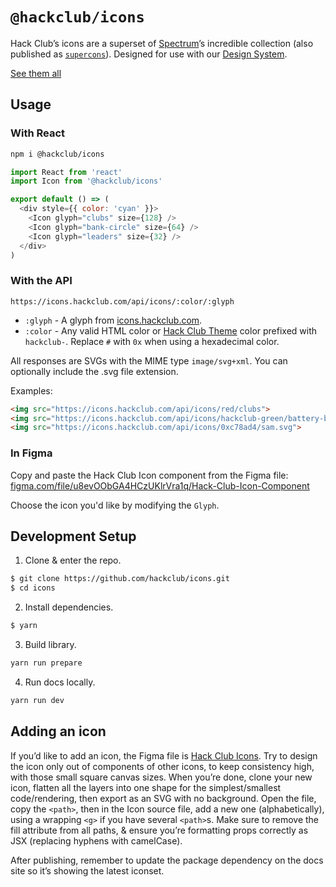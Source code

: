 # `@hackclub/icons`

Hack Club’s icons are a superset of [Spectrum](https://github.com/withspectrum/spectrum)’s incredible collection (also published as [`supercons`](https://supercons.vercel.app/)). Designed for use with our [Design System](https://github.com/hackclub/design-system).

[See them all](https://hackclub-icons.now.sh)

## Usage

### With React

```sh
npm i @hackclub/icons
```

```js
import React from 'react'
import Icon from '@hackclub/icons'

export default () => (
  <div style={{ color: 'cyan' }}>
    <Icon glyph="clubs" size={128} />
    <Icon glyph="bank-circle" size={64} />
    <Icon glyph="leaders" size={32} />
  </div>
)
```

### With the API

`https://icons.hackclub.com/api/icons/:color/:glyph`
 - `:glyph` - A glyph from [icons.hackclub.com](https://icons.hackclub.com).
 - `:color` - Any valid HTML color or [Hack Club Theme](https://theme.hackclub.com) color prefixed with `hackclub-`. Replace `#` with `0x` when using a hexadecimal color.

All responses are SVGs with the MIME type `image/svg+xml`. You can optionally include the .svg file extension.

Examples:

```html
<img src="https://icons.hackclub.com/api/icons/red/clubs">
<img src="https://icons.hackclub.com/api/icons/hackclub-green/battery-bolt">
<img src="https://icons.hackclub.com/api/icons/0xc78ad4/sam.svg">
```

### In Figma

Copy and paste the Hack Club Icon component from the Figma file: [figma.com/file/u8evOObGA4HCzUKlrVra1q/Hack-Club-Icon-Component](https://www.figma.com/file/u8evOObGA4HCzUKlrVra1q/Hack-Club-Icon-Component)

Choose the icon you'd like by modifying the `Glyph`.

## Development Setup

1. Clone & enter the repo.

```sh
$ git clone https://github.com/hackclub/icons.git
$ cd icons
```

2. Install dependencies.

```sh
$ yarn
```

3. Build library.

```sh
yarn run prepare
```

4. Run docs locally.

```sh
yarn run dev
```

## Adding an icon

If you’d like to add an icon, the Figma file is [Hack Club Icons](https://www.figma.com/file/H2wiriGOtV3txSx6fwVTwsPz/Hack-Club-icons?node-id=0%3A1&t=m5yDilUsUNQxrUUu-1). Try to design the icon only out of components of other icons, to keep consistency high, with those small square canvas sizes. When you’re done, clone your new icon, flatten all the layers into one shape for the simplest/smallest code/rendering, then export as an SVG with no background. Open the file, copy the `<path>`, then in the Icon source file, add a new one (alphabetically), using a wrapping `<g>` if you have several `<path>`s. Make sure to remove the fill attribute from all paths, & ensure you’re formatting props correctly as JSX (replacing hyphens with camelCase).

After publishing, remember to update the package dependency on the docs site so it’s showing the latest iconset.
